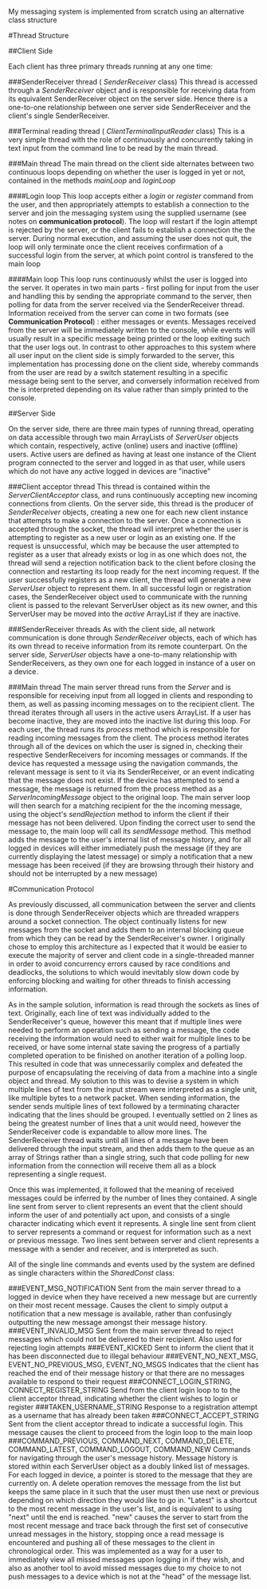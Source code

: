 My messaging system is implemented from scratch using an alternative class structure

#Thread Structure

##Client Side

Each client has three primary threads running at any one time:

###SenderReceiver thread ( _SenderReceiver_ class)
This thread is accessed through a _SenderReceiver_ object and is responsible for receiving data from its equivalent SenderReceiver object on the server side. Hence there is a one-to-one relationship between one server side SenderReceiver and the client's single SenderReceiver.

###Terminal reading thread ( _ClientTerminalInputReader_ class)
This is a very simple thread with the role of continuously and concurrently taking in text input from the command line to be read by the main thread.

###Main thread 
The main thread on the client side alternates between two continuous loops depending on whether the user is logged in yet or not, contained in the methods _mainLoop_ and _loginLoop_

####Login loop
This loop accepts either a *login* or *register* command from the user, and then appropriately attempts to establish a connection to the server and join the messaging system using the supplied username (see notes on __communication protocol__). The loop will restart if the login attempt is rejected by the server, or the client fails to establish a connection the the server. During normal execution, and assuming the user does not quit, the loop will only terminate once the client receives confirmation of a successful login from the server, at which point control is transfered to the main loop

####Main loop
This loop runs continuously whilst the user is logged into the server. It operates in two main parts - first polling for input from the user and handling this by sending the appropriate command to the server, then polling for data from the server received via the SenderReceiver thread. Information received from the server can come in two formats (see __Communication Protocol__) : either messages or events. Messages received from the server will be immediately written to the console, while events will usually result in a specific message being printed or the loop exiting such that the user logs out. In contrast to other approaches to this system where all user input on the client side is simply forwarded to the server, this implementation has processing done on the client side, whereby commands from the user are read by a switch statement resulting in a specific message being sent to the server, and conversely information received from the is interpreted depending on its value rather than simply printed to the console.


##Server Side

On the server side, there are three main types of running thread, operating on data accessible through two main ArrayLists of _ServerUser_ objects which contain, respectively, active (online) users and inactive (offline) users. Active users are defined as having at least one instance of the Client program connected to the server and logged in as that user, while users which do not have any active logged in devices are "inactive"

###Client acceptor thread
This thread is contained within the _ServerClientAcceptor_ class, and runs continuously accepting new incoming connections from clients. On the server side, this thread is the producer of _SenderReceiver_ objects, creating a new one for each new client instance that attempts to make a connection to the server. Once a connection is accepted through the socket, the thread will interpret whether the user is attempting to register as a new user or login as an existing one. If the request is unsuccessful, which may be because the user attempted to register as a user that already exists or log in as one which does not, the thread will send a rejection notification back to the client before closing the connection and restarting its loop ready for the next incoming request. If the user successfully registers as a new client, the thread will generate a new _ServerUser_ object to represent them. In all successful login or registration cases, the SenderReceiver object used to communicate with the running client is passed to the relevant ServerUser object as its new owner, and this ServerUser may be moved into the _active_ ArrayList if they are inactive.

###SenderReceiver threads
As with the client side, all network communication is done through _SenderReceiver_ objects, each of which has its own thread to receive information from its remote counterpart. On the server side, _ServerUser_ objects have a one-to-many relationship with SenderReceivers, as they own one for each logged in instance of a user on a device.


###Main thread
The main server thread runs from the _Server_ and is responsible for receiving input from all logged in clients and responding to them, as well as passing incoming messages on to the recipient client. The thread iterates through all users in the active users ArrayList. If a user has become inactive, they are moved into the inactive list during this loop. For each user, the thread runs its _process_ method which is responsible for reading incoming messages from the client. The process method iterates through all of the devices on which the user is signed in, checking their respective SenderReceivers for incoming messages or commands. If the device has requested a message using the navigation commands, the relevant message is sent to it via its SenderReceiver, or an event indicating that the message does not exist. If the device has attempted to send a message, the message is returned from the process method as a _ServerIncomingMessage_ object to the original loop. The main server loop will then search for a matching recipient for the the incoming message, using the object's _sendRejection_ method to inform the client if their message has not been delivered. Upon finding the correct user to send the message to, the main loop will call its _sendMessage_ method. This method adds the message to the user's internal list of message history, and for all logged in devices will either immediately push the message (if they are currently displaying the latest message) or simply a notification that a new message has been received (if they are browsing through their history and should not be interrupted by a new message)


#Communication Protocol

As previously discussed, all communication between the server and clients is done through SenderReceiver objects which are threaded wrappers around a socket connection. The object continually listens for new messages from the socket and adds them to an internal blocking queue from which they can be read by the SenderReceiver's owner. I originally chose to employ this architecture as I expected that it would be easier to execute the majority of server and client code in a single-threaded manner in order to avoid concurrency errors caused by race conditions and deadlocks, the solutions to which would inevitably slow down code by enforcing blocking and waiting for other threads to finish accessing information. 

As in the sample solution, information is read through the sockets as lines of text. Originally, each line of text was individually added to the SenderReceiver's queue, however this meant that if multiple lines were needed to perform an operation such as sending a message, the code receiving the information would need to either wait for multiple lines to be received, or have some internal state saving the progress of a partially completed operation to be finished on another iteration of a polling loop. This resulted in code that was unnecessarily complex and defeated the purpose of encapsulating the receiving of data from a machine into a single object and thread. My solution to this was to devise a system in which multiple lines of text from the input stream were interpreted as a single unit, like multiple bytes to a network packet. When sending information, the sender sends multiple lines of text followed by a terminating character indicating that the lines should be grouped. I eventually settled on 2 lines as being the greatest number of lines that a unit would need, however the SenderReceiver code is expandable to allow more lines. The SenderReceiver thread waits until all lines of a message have been delivered through the input stream, and then adds them to the queue as an array of Strings rather than a single string, such that code polling for new information from the connection will receive them all as a block representing a single request.

Once this was implemented, it followed that the meaning of received messages could be inferred by the number of lines they contained. A single line sent from server to client represents an event that the client should inform the user of and potentially act upon, and consists of a single character indicating which event it represents. A single line sent from client to server represents a command or request for information such as a next or previous message. Two lines sent between server and client represents a message with a sender and receiver, and is interpreted as such.

All of the single line commands and events used by the system are defined as single characters within the _SharedConst_ class:

###EVENT_MSG_NOTIFICATION 
Sent from the main server thread to a logged in device when they have received a new message but are currently on their most recent message. Causes the client to simply output a notification that a new message is available, rather than confusingly outputting the new message amongst their message history.
###EVENT_INVALID_MSG
Sent from the main server thread to reject messages which could not be delivered to their recipient. Also used for rejecting login attempts
###EVENT_KICKED
Sent to inform the client that it has been disconnected due to illegal behaviour
###EVENT_NO_NEXT_MSG, EVENT_NO_PREVIOUS_MSG, EVENT_NO_MSGS
Indicates that the client has reached the end of their message history or that there are no messages available to respond to their request
###CONNECT_LOGIN_STRING, CONNECT_REGISTER_STRING
Send from the client login loop to to the client acceptor thread, indicating whether the client wishes to login or register
###TAKEN_USERNAME_STRING
Response to a registration attempt as a username that has already been taken
###CONNECT_ACCEPT_STRING
Sent from the client acceptor thread to indicate a successful login. This message causes the client to proceed from the login loop to the main loop
###COMMAND_PREVIOUS, COMMAND_NEXT, COMMAND_DELETE, COMMAND_LATEST, COMMAND_LOGOUT, COMMAND_NEW
Commands for navigating through the user's message history. Message history is stored within each ServerUser object as a doubly linked list of messages. For each logged in device, a pointer is stored to the message that they are currently on. A delete operation removes the message from the list but keeps the same place in it such that the user must then use next or previous depending on which direction they would like to go in. "Latest" is a shortcut to the most recent message in the user's list, and is equivalent to using "next" until the end is reached. "new" causes the server to start from the most recent message and trace back through the first set of consecutive unread messages in the history, stopping once a read message is encountered and pushing all of these messages to the client in chronological order. This was implemented as a way for a user to immediately view all missed messages upon logging in if they wish, and also as another tool to avoid missed messages due to my choice to not push messages to a device which is not at the "head" of the message list. 